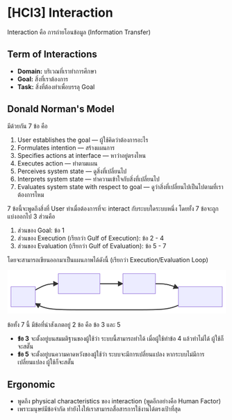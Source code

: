 # \[HCI3] Interaction

Interaction คือ การถ่ายโอนข้อมูล (Information Transfer)

## Term of Interactions

* **Domain:** บริเวณที่เราทำการศึกษา
* **Goal:** สิ่งที่เราต้องการ
* **Task:** สิ่งที่ต้องทำเพื่อบรรลุ Goal

## Donald Norman's Model

มีด้วยกัน 7 ข้อ คือ

1. User establishes the goal — ผู้ใช้คิดว่าต้องการอะไร
2. Formulates intention — สร้างแผนการ
3. Specifies actions at interface — หาว่าอยู่ตรงไหน
4. Executes action — ทำตามแผน
5. Perceives system state — ดูสิ่งที่เปลี่ยนไป
6. Interprets system state — ทำความเข้าใจกับสิ่งที่เปลี่ยนไป
7. Evaluates system state with respect to goal — ดูว่าสิ่งที่เปลี่ยนไปเป็นไปตามที่เราต้องการไหม

7 ข้อนี้จะพูดถึงสิ่งที่ User ทำเมื่อต้องการที่จะ interact กับระบบใดระบบหนึ่ง โดยทั้ง 7 ข้อจะถูกแบ่งออกไป 3 ส่วนคือ

1. ส่วนของ Goal: ข้อ 1
2. ส่วนของ Execution (เรียกว่า Gulf of Execution): ข้อ 2 - 4
3. ส่วนของ Evaluation (เรียกว่า Gulf of Evaluation): ข้อ 5 - 7

โดยจะสามารถเขียนออกมาเป็นแผนภาพได้ดังนี้ (เรียกว่า Execution/Evaluation Loop)

![Execution/Evaluation Loop](../../.gitbook/assets/hci3-exevloop.svg)

ข้อทั้ง 7 นี้ มีข้อที่น่าสังเกตอยู่ 2 ข้อ คือ ข้อ 3 และ 5

* **ข้อ 3** จะตั้งอยู่บนสมมติฐานของผู้ใช้ว่า ระบบนี้สามารถทำได้ เมื่อผู้ใช้ทำข้อ 4 แล้วทำไม่ได้ ผู้ใช้ก็จะสตั๊น
* **ข้อ 5** จะตั้งอยู่บนความคาดหวังของผู้ใช้ว่า ระบบจะมีการเปลี่ยนแปลง หากระบบไม่มีการเปลี่ยนแปลง ผู้ใช้ก็จะสตั๊น

## Ergonomic

* พูดถึง physical characteristics ของ interaction (พูดอีกอย่างคือ Human Factor)
* เพราะมนุษย์มีข้อจำกัด ทำยังไงให้เราสามารถสื่อสารการใช้งานได้ตรงเป้าที่สุด
